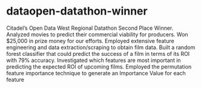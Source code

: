 # dataopen-datathon-winner
Citadel’s Open Data West Regional Datathon Second Place Winner. Analyzed movies to predict their commercial viability for producers. Won $25,000 in prize money for our efforts. Employed extensive feature engineering and data extraction/scraping to obtain film data. Built a random forest classifier that could predict the success of a film in terms of its ROI with 79% accuracy. Investigated which features are most important in predicting the expected ROI of upcoming films. Employed the permutation feature importance technique to generate an Importance Value for each feature

